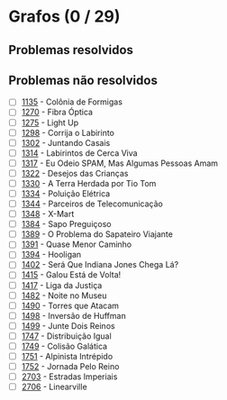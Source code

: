 # Grafos (0 / 29)



## Problemas resolvidos


## Problemas não resolvidos

- [ ]  [1135](https://www.beecrowd.com.br/repository/UOJ_1135.html) - Colônia de Formigas
- [ ]  [1270](https://www.beecrowd.com.br/repository/UOJ_1270.html) - Fibra Óptica
- [ ]  [1275](https://www.beecrowd.com.br/repository/UOJ_1275.html) - Light Up
- [ ]  [1298](https://www.beecrowd.com.br/repository/UOJ_1298.html) - Corrija o Labirinto
- [ ]  [1302](https://www.beecrowd.com.br/repository/UOJ_1302.html) - Juntando Casais
- [ ]  [1314](https://www.beecrowd.com.br/repository/UOJ_1314.html) - Labirintos de Cerca Viva
- [ ]  [1317](https://www.beecrowd.com.br/repository/UOJ_1317.html) - Eu Odeio SPAM, Mas Algumas Pessoas Amam
- [ ]  [1322](https://www.beecrowd.com.br/repository/UOJ_1322.html) - Desejos das Crianças
- [ ]  [1330](https://www.beecrowd.com.br/repository/UOJ_1330.html) - A Terra Herdada por Tio Tom
- [ ]  [1334](https://www.beecrowd.com.br/repository/UOJ_1334.html) - Poluição Elétrica
- [ ]  [1344](https://www.beecrowd.com.br/repository/UOJ_1344.html) - Parceiros de Telecomunicação
- [ ]  [1348](https://www.beecrowd.com.br/repository/UOJ_1348.html) - X-Mart
- [ ]  [1384](https://www.beecrowd.com.br/repository/UOJ_1384.html) - Sapo Preguiçoso
- [ ]  [1389](https://www.beecrowd.com.br/repository/UOJ_1389.html) - O Problema do Sapateiro Viajante
- [ ]  [1391](https://www.beecrowd.com.br/repository/UOJ_1391.html) - Quase Menor Caminho
- [ ]  [1394](https://www.beecrowd.com.br/repository/UOJ_1394.html) - Hooligan
- [ ]  [1402](https://www.beecrowd.com.br/repository/UOJ_1402.html) - Será Que Indiana Jones Chega Lá?
- [ ]  [1415](https://www.beecrowd.com.br/repository/UOJ_1415.html) - Galou Está de Volta!
- [ ]  [1417](https://www.beecrowd.com.br/repository/UOJ_1417.html) - Liga da Justiça
- [ ]  [1482](https://www.beecrowd.com.br/repository/UOJ_1482.html) - Noite no Museu
- [ ]  [1490](https://www.beecrowd.com.br/repository/UOJ_1490.html) - Torres que Atacam
- [ ]  [1498](https://www.beecrowd.com.br/repository/UOJ_1498.html) - Inversão de Huffman
- [ ]  [1499](https://www.beecrowd.com.br/repository/UOJ_1499.html) - Junte Dois Reinos
- [ ]  [1747](https://www.beecrowd.com.br/repository/UOJ_1747.html) - Distribuição Igual
- [ ]  [1749](https://www.beecrowd.com.br/repository/UOJ_1749.html) - Colisão Galática
- [ ]  [1751](https://www.beecrowd.com.br/repository/UOJ_1751.html) - Alpinista Intrépido
- [ ]  [1752](https://www.beecrowd.com.br/repository/UOJ_1752.html) - Jornada Pelo Reino
- [ ]  [2703](https://www.beecrowd.com.br/repository/UOJ_2703.html) - Estradas Imperiais
- [ ]  [2706](https://www.beecrowd.com.br/repository/UOJ_2706.html) - Linearville